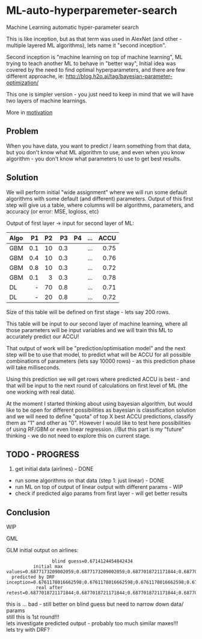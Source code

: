 # ML-auto-hyperparemeter-search
Machine Learning automatic hyper-parameter search


This is like inception, but as that term was used in AlexNet (and other - multiple layered ML algorithms), lets name it "second inception".

Second inception is "machine learning on top of machine learning", ML trying to teach another ML to behave in "better way",
Initial idea was covered by the need to find optimal hyperparameters, and there are few different approache, ie:  http://blog.h2o.ai/tag/bayesian-parameter-optimization/

This one is simpler version - you just need to keep in mind that we will have two layers of machine learnings.

More in [motivation](motivation/motivation.md)


## Problem
When you have data, you want to predict / learn something from that data, but you don't know what ML algorithm to use,
 and even when you know algorithm - you don't know what parameters to use to get best results.

## Solution
We will perform initial "wide assignment" where we will run some default algorithms with some default (and different) parameters.
Output of this first step will give us a table, where columns will be algorithms, parameters, and accuracy (or error: MSE, logloss, etc)


Output of first layer -> input for second layer of ML:

Algo | P1 | P2 | P3 | P4 | ... | ACCU
:--- | ---: | ---:| ---:| ---:| ---:| --:
GBM| 0.1| 10| 0.3| |... |0.75
GBM| 0.4| 10| 0.3| |... |0.76
GBM| 0.8| 10| 0.3| |... |0.72
GBM| 0.1| 3| 0.3| |... |0.78
DL| - | 70| 0.8| |... |0.71
DL| - | 20| 0.8| |... |0.72


Size of this table  will be defined on first stage - lets say 200 rows.


This table will be input to our second layer of machine learning,
 where all those parameters will be input variables and we will train this ML to accurately predict our ACCU!

That output of work will be "prediction/optimisation model"
 and the next step will be to use that model, to predict what will be ACCU for all possible combinations of parameters
 (lets say 10000 rows) - as this prediction phase will take milliseconds.

Using this prediction we will get rows where predicted ACCU is best - and that will be input to the next round of calculations
 on first level of ML (the one working with real data).



At the moment I started thinking about using bayesian algorithm,
but would like to be open for different possibilities as bayesian is classification solution
and we will need to define  "quota" of top X best ACCU  predictions, classify them as "1" and other as "0".
However I would like to test here possibilities of using RF/GBM or even linear regression.
//But this part is my "future" thinking - we do not need to explore this on current stage.


## TODO - PROGRESS
1. get initial data (airlines) - DONE
- run some algorithms on that data (step 1: just linear) - DONE
- run ML on top of output of linear output with different params - WIP
- check if predicted algo params from first layer - will get better results



## Conclusion

WIP



GML

GLM initial output on airlines:
```   
                 blind guess=0.6714124454842434
          initial max values=0.6877173209002059;0.6877173209002059;0.6877018721171844;0.6877018721171844;0.6877018721171844
  predicted by DRF inception=0.6761178016662598;0.6761178016662598;0.6761178016662598;0.6761178016662598;0.6761178016662598
           real after retest=0.6877018721171844;0.6877018721171844;0.6877018721171844;0.6877018721171844;0.6877018721171844
```      
this is ... bad  - still better on blind guess but need to narrow down data/ params   
still this is 1st round!!!   
lets investigate predicted output - probably too much similar maxes!!!  
lets try with DRF?  

      